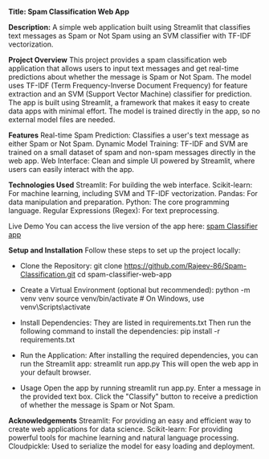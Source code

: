 **Title: Spam Classification Web App**

**Description:** A simple web application built using Streamlit that classifies text messages as Spam or Not Spam using an SVM classifier with TF-IDF vectorization.

**Project Overview**
This project provides a spam classification web application that allows users to input text messages and get real-time predictions about whether the message is Spam or Not Spam. The model uses TF-IDF (Term Frequency-Inverse Document Frequency) for feature extraction and an SVM (Support Vector Machine) classifier for prediction. The app is built using Streamlit, a framework that makes it easy to create data apps with minimal effort. The model is trained directly in the app, so no external model files are needed.

**Features**
Real-time Spam Prediction: Classifies a user's text message as either Spam or Not Spam.
Dynamic Model Training: TF-IDF and SVM are trained on a small dataset of spam and non-spam messages directly in the web app.
Web Interface: Clean and simple UI powered by Streamlit, where users can easily interact with the app.

**Technologies Used**
Streamlit: For building the web interface.
Scikit-learn: For machine learning, including SVM and TF-IDF vectorization.
Pandas: For data manipulation and preparation.
Python: The core programming language.
Regular Expressions (Regex): For text preprocessing.

Live Demo
You can access the live version of the app here: [spam Classifier app](https://spamclassifierbyrajeev.streamlit.app/)

**Setup and Installation**
Follow these steps to set up the project locally:

- Clone the Repository:
git clone https://github.com/Rajeev-86/Spam-Classification.git
cd spam-classifier-web-app

- Create a Virtual Environment (optional but recommended):
python -m venv venv
source venv/bin/activate  # On Windows, use venv\Scripts\activate

- Install Dependencies: They are listed in requirements.txt
Then run the following command to install the dependencies: pip install -r requirements.txt

- Run the Application:
After installing the required dependencies, you can run the Streamlit app:
streamlit run app.py
This will open the web app in your default browser.

- Usage
Open the app by running streamlit run app.py.
Enter a message in the provided text box.
Click the "Classify" button to receive a prediction of whether the message is Spam or Not Spam.

**Acknowledgements**
Streamlit: For providing an easy and efficient way to create web applications for data science.
Scikit-learn: For providing powerful tools for machine learning and natural language processing.
Cloudpickle: Used to serialize the model for easy loading and deployment.





